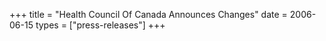 +++
title = "Health Council Of Canada Announces Changes"
date = 2006-06-15
types = ["press-releases"]
+++
